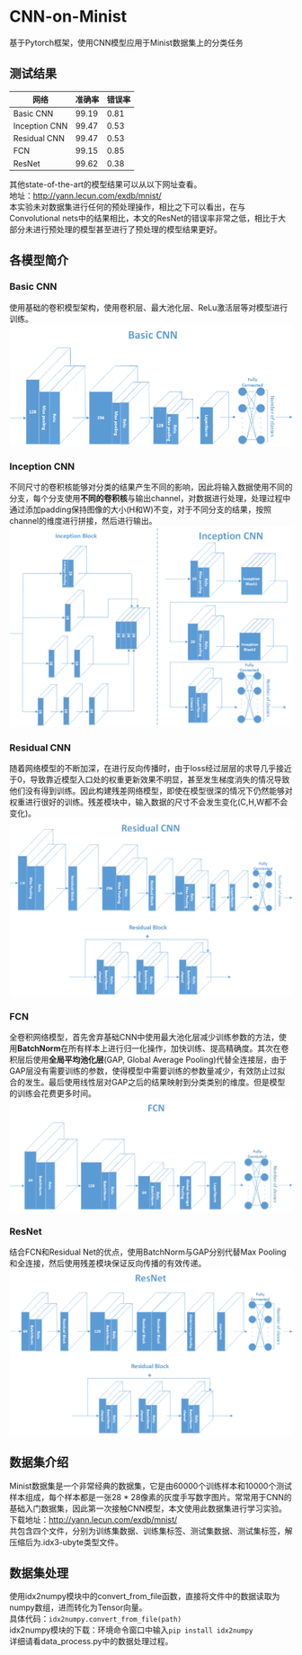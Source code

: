# CNN-on-Minist
基于Pytorch框架，使用CNN模型应用于Minist数据集上的分类任务

## 测试结果
网络|准确率|错误率|
----|-----|------|
Basic CNN|99.19|0.81|
Inception CNN|99.47|0.53|
Residual CNN|99.47|0.53|
FCN|99.15|0.85|
ResNet|99.62|0.38|

其他state-of-the-art的模型结果可以从以下网址查看。<br>
地址：http://yann.lecun.com/exdb/mnist/ <br>
本实验未对数据集进行任何的预处理操作，相比之下可以看出，在与Convolutional nets中的结果相比，本文的ResNet的错误率非常之低，相比于大部分未进行预处理的模型甚至进行了预处理的模型结果更好。

## 各模型简介
### Basic CNN
使用基础的卷积模型架构，使用卷积层、最大池化层、ReLu激活层等对模型进行训练。<br>
![Image text](https://github.com/SY-Ma/CNN-on-Minist/blob/main/CNN%20Structure%20Chart/Basic%20CNN.png)
### Inception CNN
不同尺寸的卷积核能够对分类的结果产生不同的影响，因此将输入数据使用不同的分支，每个分支使用**不同的卷积核**与输出channel，对数据进行处理，处理过程中通过添加padding保持图像的大小(H和W)不变，对于不同分支的结果，按照channel的维度进行拼接，然后进行输出。<br>
![Image text](https://github.com/SY-Ma/CNN-on-Minist/blob/main/CNN%20Structure%20Chart/Inception%20CNN.png)
### Residual CNN
随着网络模型的不断加深，在进行反向传播时，由于loss经过层层的求导几乎接近于0，导致靠近模型入口处的权重更新效果不明显，甚至发生梯度消失的情况导致他们没有得到训练。因此构建残差网络模型，即使在模型很深的情况下仍然能够对权重进行很好的训练。残差模块中，输入数据的尺寸不会发生变化(C,H,W都不会变化)。<br>
![Image text](https://github.com/SY-Ma/CNN-on-Minist/blob/main/CNN%20Structure%20Chart/Residual%20CNN.png)
### FCN
全卷积网络模型，首先舍弃基础CNN中使用最大池化层减少训练参数的方法，使用**BatchNorm**在所有样本上进行归一化操作，加快训练、提高精确度。其次在卷积层后使用**全局平均池化层**(GAP, Global Average Pooling)代替全连接层，由于GAP层没有需要训练的参数，使得模型中需要训练的参数量减少，有效防止过拟合的发生。最后使用线性层对GAP之后的结果映射到分类类别的维度。但是模型的训练会花费更多时间。<br>
![Image text](https://github.com/SY-Ma/CNN-on-Minist/blob/main/CNN%20Structure%20Chart/FCN.png)
### ResNet
结合FCN和Residual Net的优点，使用BatchNorm与GAP分别代替Max Pooling和全连接，然后使用残差模块保证反向传播的有效传递。<br>
![Image text](https://github.com/SY-Ma/CNN-on-Minist/blob/main/CNN%20Structure%20Chart/Resnet.png)

## 数据集介绍
Minist数据集是一个非常经典的数据集，它是由60000个训练样本和10000个测试样本组成，每个样本都是一张28 * 28像素的灰度手写数字图片。常常用于CNN的基础入门数据集，因此第一次接触CNN模型，本文使用此数据集进行学习实验。<br>
下载地址：http://yann.lecun.com/exdb/mnist/ <br>
共包含四个文件，分别为训练集数据、训练集标签、测试集数据、测试集标签，解压缩后为.idx3-ubyte类型文件。

## 数据集处理
使用idx2numpy模块中的convert_from_file函数，直接将文件中的数据读取为numpy数组，进而转化为Tensor向量。<br>
具体代码：`idx2numpy.convert_from_file(path)` <br>
idx2numpy模块的下载：环境命令窗口中输入`pip install idx2numpy` <br>
详细请看data_process.py中的数据处理过程。
